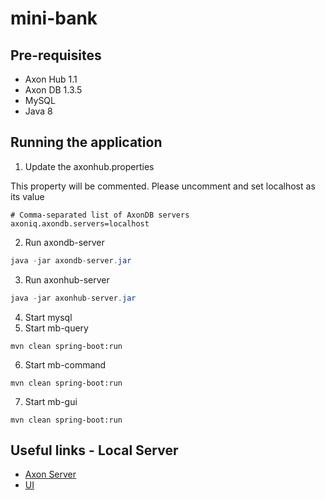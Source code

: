 # mini-bank

## Pre-requisites
- Axon Hub 1.1
- Axon DB 1.3.5
- MySQL
- Java 8

## Running the application

1. Update the axonhub.properties

This property will be commented. Please uncomment and set localhost as its value

```properties
# Comma-separated list of AxonDB servers
axoniq.axondb.servers=localhost
```

2. Run axondb-server

```java
java -jar axondb-server.jar
```

3. Run axonhub-server

```java
java -jar axonhub-server.jar
```

4. Start mysql
5. Start mb-query

```maven
mvn clean spring-boot:run 
```
6. Start mb-command

```maven
mvn clean spring-boot:run 
```


7. Start mb-gui

```maven
mvn clean spring-boot:run 
```

## Useful links - Local Server

- [Axon Server](http://localhost:8024)
- [UI](http://localhost:8080)
